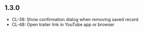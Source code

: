 ## 1.3.0
* CL-38: Show confirmation dialog when removing saved record
* CL-48: Open trailer link in YouTube app or browser